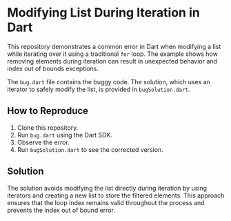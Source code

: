 # Modifying List During Iteration in Dart

This repository demonstrates a common error in Dart when modifying a list while iterating over it using a traditional `for` loop.  The example shows how removing elements during iteration can result in unexpected behavior and index out of bounds exceptions.

The `bug.dart` file contains the buggy code.  The solution, which uses an iterator to safely modify the list, is provided in `bugSolution.dart`.

## How to Reproduce

1. Clone this repository.
2. Run `bug.dart` using the Dart SDK.
3. Observe the error.
4. Run `bugSolution.dart` to see the corrected version.

## Solution

The solution avoids modifying the list directly during iteration by using iterators and creating a new list to store the filtered elements. This approach ensures that the loop index remains valid throughout the process and prevents the index out of bound error.